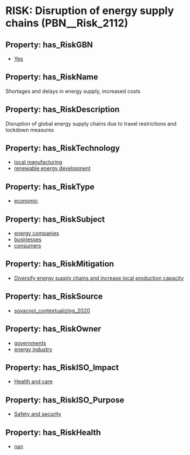 # RISK: __Disruption of energy supply chains__ (PBN__Risk_2112)

## Property: has_RiskGBN

* [Yes](PBN__RiskGBN_1)

## Property: has_RiskName

Shortages and delays in energy supply, increased costs

## Property: has_RiskDescription

Disruption of global energy supply chains due to travel restrictions and lockdown measures

## Property: has_RiskTechnology

* [local manufacturing](PBN__Technology_1607)
* [renewable energy development](PBN__Technology_1608)

## Property: has_RiskType

* [economic](PBN__RiskType_3)

## Property: has_RiskSubject

* [energy companies](PBN__Stakeholder_1006)
* [businesses](PBN__Stakeholder_147)
* [consumers](PBN__Stakeholder_146)

## Property: has_RiskMitigation

* [Diversify energy supply chains and increase local production capacity](PBN__RiskMitigation_2762)

## Property: has_RiskSource

* [sovacool_contextualizing_2020](PBN__Article_123)

## Property: has_RiskOwner

* [governments](PBN__Stakeholder_47)
* [energy industry](PBN__Stakeholder_1214)

## Property: has_RiskISO_Impact

* [Health and care](PBN__RiskISO_Purpose_0)

## Property: has_RiskISO_Purpose

* [Safety and security](PBN__RiskISO_Impact_0)

## Property: has_RiskHealth

* [nan](PBN__RiskHealth_6)


